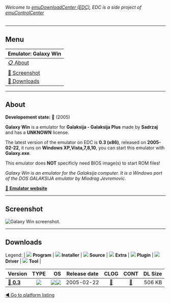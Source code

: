 ###### Welcome to [emuDownloadCenter (EDC)](https://github.com/PhoenixInteractiveNL/emuDownloadCenter/wiki/), EDC is a side project of [emuControlCenter](https://github.com/PhoenixInteractiveNL/emuControlCenter/wiki/)
***
## Menu
| **Emulator: Galaxy Win** |
|:---------|
| [:clipboard: About](#about) |
| [:sunrise: Screenshot](#screenshot) |
| [:floppy_disk: Downloads](#downloads) |
***
## About
**Developement state:** :red_circle: (2005)

**Galaxy Win** is a emulator for **Galaksija - Galaksija Plus** made by **Sadrzaj** and has a **UNKNOWN** license.

The latest version of the emulator on EDC is **0.3 (x86)**, released on **2005-02-22**, it runs on **Windows XP,Vista,7,8,10**, you can start this emulator with **Galaxy.exe**.

This emulator does **NOT** specificly need BIOS image(s) to start ROM files!

_Galaxy Win is an emulator for the Galaksija computer. It is a Windows port of the DOS GALAKSIJA emulator by Miodrag Jevremovic._

[:link: **Emulator website**](http://emulator.galaksija.org/)
***
## Screenshot
![](https://raw.githubusercontent.com/PhoenixInteractiveNL/emuDownloadCenter/master/hooks/galaxywin/emulator_screen_01.jpg "Galaxy Win screenshot.")
***
## Downloads
Legend: | 
![](https://raw.githubusercontent.com/wiki/PhoenixInteractiveNL/emuDownloadCenter/images_misc/icon_program_24.png) **Program** | 
![](https://raw.githubusercontent.com/wiki/PhoenixInteractiveNL/emuDownloadCenter/images_misc/icon_installer_24.png) **Installer** | 
![](https://raw.githubusercontent.com/wiki/PhoenixInteractiveNL/emuDownloadCenter/images_misc/icon_source_code_24.png) **Source** | 
![](https://raw.githubusercontent.com/wiki/PhoenixInteractiveNL/emuDownloadCenter/images_misc/icon_extra_24.png) **Extra** | 
![](https://raw.githubusercontent.com/wiki/PhoenixInteractiveNL/emuDownloadCenter/images_misc/icon_plugin_24.png) **Plugin** | 
![](https://raw.githubusercontent.com/wiki/PhoenixInteractiveNL/emuDownloadCenter/images_misc/icon_driver_24.png) **Driver** | 
![](https://raw.githubusercontent.com/wiki/PhoenixInteractiveNL/emuDownloadCenter/images_misc/icon_tool_24.png) **Tool** | 
 
| Version | TYPE | OS | Release date | CLOG | CONT | DL Size |
|:--------|:----:|---:|:------------:|:----:|:----:|--------:|
| [:floppy_disk: **0.3**](https://github.com/PhoenixInteractiveNL/edc-repo0003/raw/master/galaxywin/0.3.7z) | ![](https://raw.githubusercontent.com/wiki/PhoenixInteractiveNL/emuDownloadCenter/images_misc/icon_program_24.png) | ![](https://raw.githubusercontent.com/wiki/PhoenixInteractiveNL/emuDownloadCenter/images_misc/logo_windows_24.png)![](https://raw.githubusercontent.com/wiki/PhoenixInteractiveNL/emuDownloadCenter/images_misc/icon_32-bit_24.png) | 2005-02-22 | [:page_facing_up:](https://github.com/PhoenixInteractiveNL/edc-repo0003/blob/master/galaxywin/0.3_changelog.txt) | [:mag_right:](https://github.com/PhoenixInteractiveNL/edc-repo0003/blob/master/galaxywin/0.3_contents.txt) | 506 KB |

[:arrow_backward: Go to platform listing](https://github.com/PhoenixInteractiveNL/emuDownloadCenter/wiki/EDC-Platform-List)

